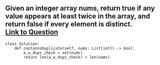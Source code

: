 **Given an integer array nums, return true if any value appears at least twice in the array, and return false if every element is distinct.**  
[Link to Question](https://leetcode.com/problems/contains-duplicate/)
---------------------------------------------------------------------------------------------------------------------------------------------

```
class Solution:
    def containsDuplicate(self, nums: List[int]) -> bool:
        a_w_dups_check = set(nums)
        return len(a_w_dups_check) < len(nums)
```

